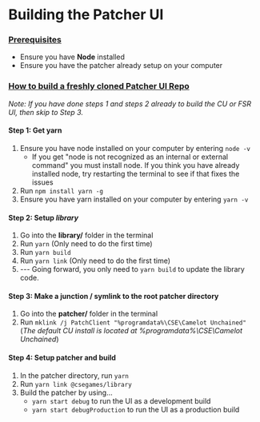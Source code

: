 # Building the Patcher UI
### <ins>Prerequisites</ins>
* Ensure you have **Node** installed
* Ensure you have the patcher already setup on your computer

### <ins>How to build a freshly cloned Patcher UI Repo</ins>
*Note: If you have done steps 1 and steps 2 already to build the CU or FSR UI, then skip to Step 3.*

#### Step 1: Get yarn
1. Ensure you have node installed on your computer by entering `node -v`
	- If you get "node is not recognized as an internal or external command" you must install node. If you think you have already installed node, try restarting the terminal to see if that fixes the issues
2. Run `npm install yarn -g`
3. Ensure you have yarn installed on your computer by entering `yarn -v`
  

#### Step 2: Setup *library*
1) Go into the **library/** folder in the terminal
2) Run `yarn` (Only need to do the first time)
3) Run `yarn build`
4) Run `yarn link` (Only need to do the first time)
5) --- Going forward, you only need to `yarn build` to update the library code.

#### Step 3: Make a junction / symlink to the root patcher directory
1) Go into the **patcher/** folder in the terminal
2) Run `mklink /j PatchClient "%programdata%\CSE\Camelot Unchained"` (*The default CU install is located at %programdata%\CSE\Camelot Unchained*)

#### Step 4: Setup patcher and build
1) In the patcher directory, run `yarn`
2) Run `yarn link @csegames/library`
3) Build the patcher by using...
	* `yarn start debug` to run the UI as a development build
	* `yarn start debugProduction` to run the UI as a production build